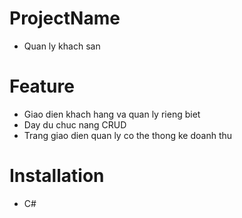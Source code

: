 # ProjectName
- Quan ly khach san
# Feature
- Giao dien khach hang va quan ly rieng biet
- Day du chuc nang CRUD
- Trang giao dien quan ly co the thong ke doanh thu
# Installation
- C#
